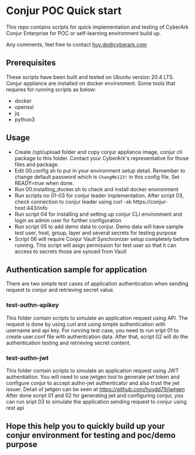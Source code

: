 # Conjur POC Quick start
This repo contains scripts for quick implementation and testing of CyberArk Conjur Enterprise for POC or self-learning environment build up.

Any comments, feel free to contact huy.do@cyberark.com

## Prerequisites
These scripts have been built and tested on Ubuntu version 20.4 LTS. Conjur appliance are installed on docker environment. Some tools that requires for running scripts as below:
- docker
- openssl
- jq
- python3
  
## Usage 
- Create /opt/upload folder and copy conjur appliance image, conjur cli package to this folder. Contact your CyberArk's representative for those files and package.
- Edit 00.config.sh to put in your environment setup detail. Remember to change default password which is ``ChangMe123!`` in this config file. Set READY=true when done.
- Run 00.installing_docker.sh to check and install docker environment
- Run scripts no 01-03 for conjur leader implementation. After script 03, check connection to conjur leader using curl -sk https://conjur-host:443/info
- Run script 04 for installing and setting up conjur CLI environment and login as admin user for further configuration
- Run script 05 to add demo data to conjur. Demo data will have sample test user, host, group, layer and several secrets for testing purpose
- Script 06 will require Conjur Vault Synchronizer setup completely before running. This script will asign permission for test user so that it can access to secrets those are synced from Vautl

## Authentication sample for application
There are two simple test cases of application authentication when sending request to conjur and retrieving secret value. 

### test-authn-apikey
This folder contain scripts to simulate an application request using API. The request is done by using curl and using simple authentication with username and api key. For running test case, you need to run sript 01 to create user.conf file with authentcation data. 
After that, script 02 will do the authentication testing and retrieving secret content.

### test-authn-jwt
This folder contain scripts to simulate an application request using JWT authentiation. You will need to use jwtgen tool to generate jwt token and configure conjur to accept authn-jwt authenticator and also trust the jwt issuer. Detail of jwtgen can be seen at https://github.com/huydd79/jwtgen
After done script 01 and 02 for generating jwt and configuring conjur, you can run sript 03 to simulate the application sending request to conjur using rest api

## Hope this help you to quickly build up your conjur environment for testing and poc/demo purpose
